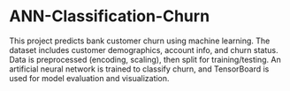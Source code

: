 # ANN-Classification-Churn
This project predicts bank customer churn using machine learning. The dataset includes customer demographics, account info, and churn status. Data is preprocessed (encoding, scaling), then split for training/testing. An artificial neural network is trained to classify churn, and TensorBoard is used for model evaluation and visualization.
